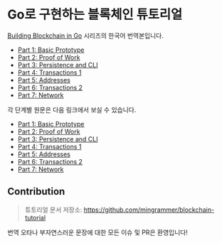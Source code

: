 # Go로 구현하는 블록체인 튜토리얼

[Building Blockchain in Go](https://jeiwan.cc/posts/building-blockchain-in-go-part-1/) 시리즈의 한국어 번역본입니다.

* [Part 1: Basic Prototype](/basic-protytpe)
* [Part 2: Proof of Work](/proof-of-work)
* [Part 3: Persistence and CLI](/persistence-and-cli)
* [Part 4: Transactions 1](/transactions1)
* [Part 5: Addresses](/addresses)
* [Part 6: Transactions 2](/transactions2)
* [Part 7: Network](/network)

각 단계별 원문은 다음 링크에서 보실 수 있습니다.

* [Part 1: Basic Prototype](https://jeiwan.cc/posts/building-blockchain-in-go-part-1/)
* [Part 2: Proof of Work](https://jeiwan.cc/posts/building-blockchain-in-go-part-2/)
* [Part 3: Persistence and CLI](https://jeiwan.cc/posts/building-blockchain-in-go-part-3/)
* [Part 4: Transactions 1](https://jeiwan.cc/posts/building-blockchain-in-go-part-4/)
* [Part 5: Addresses](https://jeiwan.cc/posts/building-blockchain-in-go-part-5/)
* [Part 6: Transactions 2](https://jeiwan.cc/posts/building-blockchain-in-go-part-6/)
* [Part 7: Network](https://jeiwan.cc/posts/building-blockchain-in-go-part-7/)

## Contribution

> 튜토리얼 문서 저장소: https://github.com/mingrammer/blockchain-tutorial

번역 오타나 부자연스러운 문장에 대한 모든 이슈 및 PR은 환영입니다!
